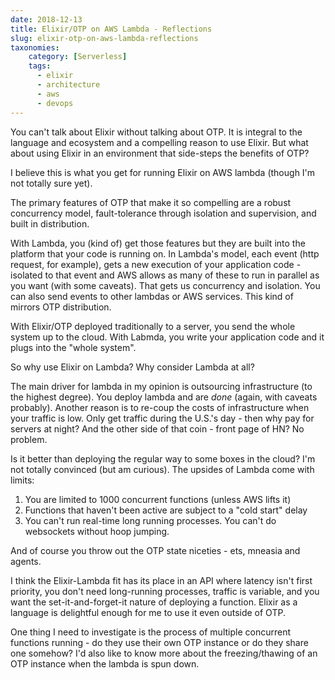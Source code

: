 ```yaml
---
date: 2018-12-13
title: Elixir/OTP on AWS Lambda - Reflections
slug: elixir-otp-on-aws-lambda-reflections
taxonomies: 
    category: [Serverless]
    tags:
      - elixir
      - architecture
      - aws
      - devops
---
```


You can't talk about Elixir without talking about OTP. It is integral to the language and ecosystem and a compelling reason to use Elixir. But what about using Elixir in an environment that side-steps the benefits of OTP?

I believe this is what you get for running Elixir on AWS lambda (though I'm not totally sure yet). 

The primary features of OTP that make it so compelling are a robust concurrency model, fault-tolerance through isolation and supervision, and built in distribution. 

With Lambda, you (kind of) get those features but they are built into the platform that your code is running on. In Lambda's model, each event (http request, for example), gets a new execution of your application code - isolated to that event and AWS allows as many of these to run in parallel as you want (with some caveats). That gets us concurrency and isolation. You can also send events to other lambdas or AWS services. This kind of mirrors OTP distribution.

With Elixir/OTP deployed traditionally to a server, you send the whole system up to the cloud. With Labmda, you write your application code and it plugs into the "whole system". 

So why use Elixir on Lambda? Why consider Lambda at all?

The main driver for lambda in my opinion is outsourcing infrastructure (to the highest degree). You deploy lambda and are _done_ (again, with caveats probably). Another reason is to re-coup the costs of infrastructure when your traffic is low. Only get traffic during the U.S.'s day -  then why pay for servers at night? And the other side of that coin - front page of HN? No problem. 

Is it better than deploying the regular way to some boxes in the cloud? I'm not totally convinced (but am curious). The upsides of Lambda come with limits: 
1. You are limited to 1000 concurrent functions (unless AWS lifts it)
2. Functions that haven't been active are subject to a "cold start" delay
3. You can't run real-time long running processes. You can't do websockets without hoop jumping. 

And of course you throw out the OTP state niceties - ets, mneasia and agents.

I think the Elixir-Lambda fit has its place in an API where latency isn't first priority, you don't need long-running processes, traffic is variable, and you want the set-it-and-forget-it nature of deploying a function. Elixir as a language is delightful enough for me to use it even outside of OTP. 

One thing I need to investigate is the process of multiple concurrent functions running - do they use their own OTP instance or do they share one somehow? I'd also like to know more about the freezing/thawing of an OTP instance when the lambda is spun down. 


